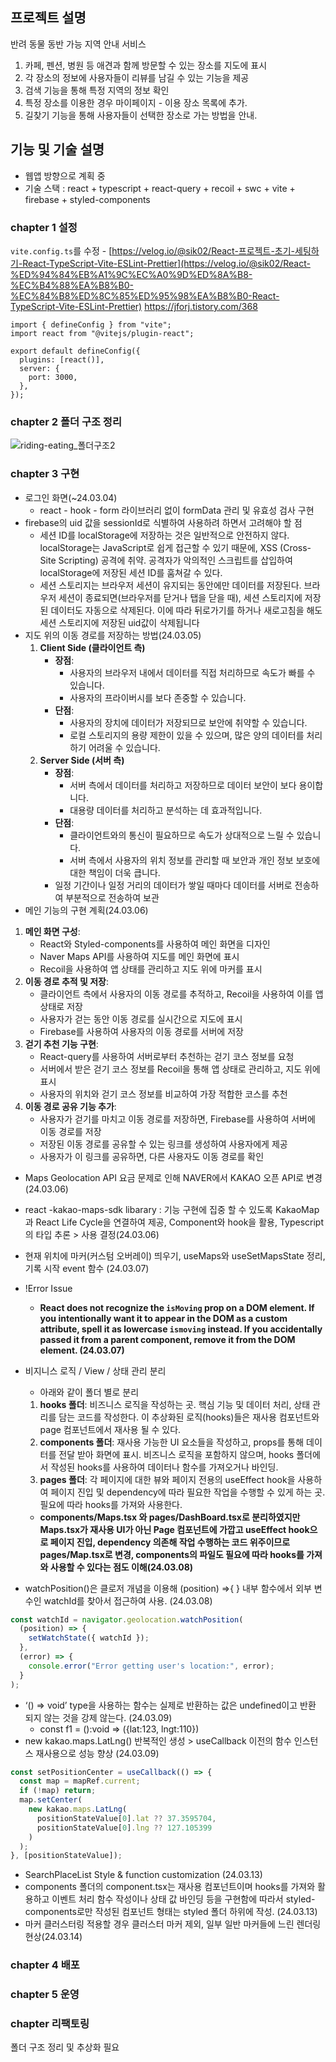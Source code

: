 ## 프로젝트 설명

반려 동물 동반 가능 지역 안내 서비스

1. 카페, 펜션, 병원 등 애견과 함께 방문할 수 있는 장소를 지도에 표시
2. 각 장소의 정보에 사용자들이 리뷰를 남길 수 있는 기능을 제공
3. 검색 기능을 통해 특정 지역의 정보 확인
4. 특정 장소를 이용한 경우 마이페이지 - 이용 장소 목록에 추가.
5. 길찾기 기능을 통해 사용자들이 선택한 장소로 가는 방법을 안내.

## 기능 및 기술 설명

- 웹앱 방향으로 계획 중
- 기술 스택 : react + typescript + react-query + recoil + swc + vite + firebase + styled-components

### chapter 1 설정

`vite.config.ts`를 수정 - [https://velog.io/@sik02/React-프로젝트-초기-세팅하기-React-TypeScript-Vite-ESLint-Prettier](https://velog.io/@sik02/React-%ED%94%84%EB%A1%9C%EC%A0%9D%ED%8A%B8-%EC%B4%88%EA%B8%B0-%EC%84%B8%ED%8C%85%ED%95%98%EA%B8%B0-React-TypeScript-Vite-ESLint-Prettier) https://jforj.tistory.com/368

```tsx
import { defineConfig } from "vite";
import react from "@vitejs/plugin-react";

export default defineConfig({
  plugins: [react()],
  server: {
    port: 3000,
  },
});
```

### chapter 2 폴더 구조 정리

![riding-eating_폴더구조2](https://github.com/gongyoon93/riding-eating/assets/94844343/60472615-5f6f-418a-a981-6388d201d836)

### chapter 3 구현

- 로그인 화면(~24.03.04)
  - react - hook - form 라이브러리 없이 formData 관리 및 유효성 검사 구현
- firebase의 uid 값을 sessionId로 식별하여 사용하려 하면서 고려해야 할 점
  - 세션 ID를 localStorage에 저장하는 것은 일반적으로 안전하지 않다. localStorage는 JavaScript로 쉽게 접근할 수 있기 때문에, XSS (Cross-Site Scripting) 공격에 취약. 공격자가 악의적인 스크립트를 삽입하여 localStorage에 저장된 세션 ID를 훔쳐갈 수 있다.
  - 세션 스토리지는 브라우저 세션이 유지되는 동안에만 데이터를 저장된다. 브라우저 세션이 종료되면(브라우저를 닫거나 탭을 닫을 때), 세션 스토리지에 저장된 데이터도 자동으로 삭제된다. 이에 따라 뒤로가기를 하거나 새로고침을 해도 세션 스토리지에 저장된 uid값이 삭제됩니다
- 지도 위의 이동 경로를 저장하는 방법(24.03.05)
  1. **Client Side (클라이언트 측)**
     - **장점**:
       - 사용자의 브라우저 내에서 데이터를 직접 처리하므로 속도가 빠를 수 있습니다.
       - 사용자의 프라이버시를 보다 존중할 수 있습니다.
     - **단점**:
       - 사용자의 장치에 데이터가 저장되므로 보안에 취약할 수 있습니다.
       - 로컬 스토리지의 용량 제한이 있을 수 있으며, 많은 양의 데이터를 처리하기 어려울 수 있습니다.
  2. **Server Side (서버 측)**
     - **장점**:
       - 서버 측에서 데이터를 처리하고 저장하므로 데이터 보안이 보다 용이합니다.
       - 대용량 데이터를 처리하고 분석하는 데 효과적입니다.
     - **단점**:
       - 클라이언트와의 통신이 필요하므로 속도가 상대적으로 느릴 수 있습니다.
       - 서버 측에서 사용자의 위치 정보를 관리할 때 보안과 개인 정보 보호에 대한 책임이 더욱 큽니다.
     - 일정 기간이나 일정 거리의 데이터가 쌓일 때마다 데이터를 서버로 전송하여 부분적으로 전송하여 보관
- 메인 기능의 구현 계획(24.03.06)

1. **메인 화면 구성**:
   - React와 Styled-components를 사용하여 메인 화면을 디자인
   - Naver Maps API를 사용하여 지도를 메인 화면에 표시
   - Recoil을 사용하여 앱 상태를 관리하고 지도 위에 마커를 표시
2. **이동 경로 추적 및 저장**:
   - 클라이언트 측에서 사용자의 이동 경로를 추적하고, Recoil을 사용하여 이를 앱 상태로 저장
   - 사용자가 걷는 동안 이동 경로를 실시간으로 지도에 표시
   - Firebase를 사용하여 사용자의 이동 경로를 서버에 저장
3. **걷기 추천 기능 구현**:
   - React-query를 사용하여 서버로부터 추천하는 걷기 코스 정보를 요청
   - 서버에서 받은 걷기 코스 정보를 Recoil을 통해 앱 상태로 관리하고, 지도 위에 표시
   - 사용자의 위치와 걷기 코스 정보를 비교하여 가장 적합한 코스를 추천
4. **이동 경로 공유 기능 추가**:
   - 사용자가 걷기를 마치고 이동 경로를 저장하면, Firebase를 사용하여 서버에 이동 경로를 저장
   - 저장된 이동 경로를 공유할 수 있는 링크를 생성하여 사용자에게 제공
   - 사용자가 이 링크를 공유하면, 다른 사용자도 이동 경로를 확인

- Maps Geolocation API 요금 문제로 인해 NAVER에서 KAKAO 오픈 API로 변경(24.03.06)
- react -kakao-maps-sdk libarary : 기능 구현에 집중 할 수 있도록 KakaoMap과 React Life Cycle을 연결하여 제공, Component와 hook을 활용, Typescript의 타입 추론 > 사용 결정(24.03.06)
- 현재 위치에 마커(커스텀 오버레이) 띄우기, useMaps와 useSetMapsState 정리, 기록 시작 event 함수 (24.03.07)
- !Error Issue
  - **React does not recognize the `isMoving` prop on a DOM element. If you intentionally want it to appear in the DOM as a custom attribute, spell it as lowercase `ismoving` instead. If you accidentally passed it from a parent component, remove it from the DOM element. (24.03.07)**
- 비지니스 로직 / View / 상태 관리 분리

  - 아래와 같이 폴더 별로 분리

  1. **hooks 폴더**: 비즈니스 로직을 작성하는 곳. 핵심 기능 및 데이터 처리, 상태 관리를 담는 코드를 작성한다. 이 추상화된 로직(hooks)들은 재사용 컴포넌트와 page 컴포넌트에서 재사용 될 수 있다.
  2. **components 폴더**: 재사용 가능한 UI 요소들을 작성하고, props를 통해 데이터를 전달 받아 화면에 표시. 비즈니스 로직을 포함하지 않으며, hooks 폴더에서 작성된 hooks를 사용하여 데이터나 함수를 가져오거나 바인딩.
  3. **pages 폴더**: 각 페이지에 대한 뷰와 페이지 전용의 useEffect hook을 사용하여 페이지 진입 및 dependency에 따라 필요한 작업을 수행할 수 있게 하는 곳. 필요에 따라 hooks를 가져와 사용한다.

  - **components/Maps.tsx 와 pages/DashBoard.tsx로 분리하였지만 Maps.tsx가 재사용 UI가 아닌 Page 컴포넌트에 가깝고 useEffect hook으로 페이지 진입, dependency 의존해 작업 수행하는 코드 위주이므로 pages/Map.tsx로 변경, components의 파일도 필요에 따라 hooks를 가져와 사용할 수 있다는 점도 이해(24.03.08)**

- watchPosition()은 클로저 개념을 이용해 (position) ⇒{ } 내부 함수에서 외부 변수인 watchId를 찾아서 접근하여 사용. (24.03.08)

```jsx
const watchId = navigator.geolocation.watchPosition(
  (position) => {
    setWatchState({ watchId });
  },
  (error) => {
    console.error("Error getting user's location:", error);
  }
);
```

- ‘() ⇒ void’ type을 사용하는 함수는 실제로 반환하는 값은 undefined이고 반환 되지 않는 것을 강제 않는다. (24.03.09)
  - const f1 = ():void ⇒ ({lat:123, lngt:110})
- new kakao.maps.LatLng() 반복적인 생성 > useCallback 이전의 함수 인스턴스 재사용으로 성능 향상 (24.03.09)

```jsx
const setPositionCenter = useCallback(() => {
  const map = mapRef.current;
  if (!map) return;
  map.setCenter(
    new kakao.maps.LatLng(
      positionStateValue[0].lat ?? 37.3595704,
      positionStateValue[0].lng ?? 127.105399
    )
  );
}, [positionStateValue]);
```

- SearchPlaceList Style & function customization (24.03.13)
- components 폴더의 component.tsx는 재사용 컴포넌트이며 hooks를 가져와 활용하고 이벤트 처리 함수 작성이나 상태 값 바인딩 등을 구현함에 따라서 styled-components로만 작성된 컴포넌트 형태는 styled 폴더 하위에 작성. (24.03.13)
- 마커 클러스터링 적용할 경우 클러스터 마커 제외, 일부 일반 마커들에 느린 렌더링 현상(24.03.14)

### chapter 4 배포

### chapter 5 운영

### chapter 리팩토링

폴더 구조 정리 및 추상화 필요
